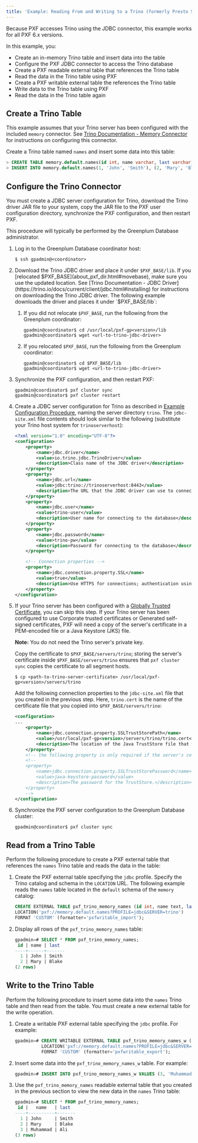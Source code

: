 ```yaml
---
title: 'Example: Reading From and Writing to a Trino (formerly Presto SQL) Table'
---
```


Because PXF accesses Trino using the JDBC connector, this example works for all PXF 6.x versions.

In this example, you:

- Create an in-memory Trino table and insert data into the table
- Configure the PXF JDBC connector to access the Trino database
- Create a PXF readable external table that references the Trino table
- Read the data in the Trino table using PXF
- Create a PXF writable external table the references the Trino table
- Write data to the Trino table using PXF
- Read the data in the Trino table again

## <a id="ex_create_trinotbl"></a>Create a Trino Table

This example assumes that your Trino server has been configured with the included `memory` connector.
See [Trino Documentation - Memory Connector](https://trino.io/docs/current/connector/memory.html) for instructions on configuring this connector.

Create a Trino table named `names` and insert some data into this table:

```sql
> CREATE TABLE memory.default.names(id int, name varchar, last varchar);
> INSERT INTO memory.default.names(1, 'John', 'Smith'), (2, 'Mary', 'Blake');
```

## <a id="ex_jdbconfig"></a>Configure the Trino Connector

You must create a JDBC server configuration for Trino, download the Trino driver JAR file to your system, copy the JAR file to the PXF user configuration directory, synchronize the PXF configuration, and then restart PXF.

This procedure will typically be performed by the Greenplum Database administrator.

1. Log in to the Greenplum Database coordinator host:

    ```shell
    $ ssh gpadmin@<coordinator>
    ```

1. Download the Trino JDBC driver and place it under `$PXF_BASE/lib`.
   If you [relocated $PXF_BASE](about_pxf_dir.html#movebase), make sure you use the updated location.
   See [Trino Documentation - JDBC Driver](https://trino.io/docs/current/client/jdbc.html#installing) for instructions on downloading the Trino JDBC driver.
   The following example downloads the driver and places it under `$PXF_BASE/lib`:

    1. If you did not relocate `$PXF_BASE`, run the following from the Greenplum coordinator:

        ```shell
        gpadmin@coordinator$ cd /usr/local/pxf-gp<version>/lib
        gpadmin@coordinator$ wget <url-to-trino-jdbc-driver>
        ```

    2. If you relocated `$PXF_BASE`, run the following from the Greenplum coordinator:

        ```shell
        gpadmin@coordinator$ cd $PXF_BASE/lib
        gpadmin@coordinator$ wget <url-to-trino-jdbc-driver>
        ```

1. Synchronize the PXF configuration, and then restart PXF:

    ```shell
    gpadmin@coordinator$ pxf cluster sync
    gpadmin@coordinator$ pxf cluster restart
    ```

1. Create a JDBC server configuration for Trino as described in [Example Configuration Procedure](jdbc_cfg.html#cfg_proc), naming the server directory `trino`.
   The `jdbc-site.xml` file contents should look similar to the following (substitute your Trino host system for `trinoserverhost`):

    ```xml
    <?xml version="1.0" encoding="UTF-8"?>
    <configuration>
        <property>
            <name>jdbc.driver</name>
            <value>io.trino.jdbc.TrinoDriver</value>
            <description>Class name of the JDBC driver</description>
        </property>
        <property>
            <name>jdbc.url</name>
            <value>jdbc:trino://trinoserverhost:8443</value>
            <description>The URL that the JDBC driver can use to connect to the database</description>
        </property>
        <property>
            <name>jdbc.user</name>
            <value>trino-user</value>
            <description>User name for connecting to the database</description>
        </property>
        <property>
            <name>jdbc.password</name>
            <value>trino-pw</value>
            <description>Password for connecting to the database</description>
        </property>

        <!-- Connection properties -->
        <property>
            <name>jdbc.connection.property.SSL</name>
            <value>true</value>
            <description>Use HTTPS for connections; authentication using username/password requires SSL to be enabled.</description>
        </property>
    </configuration>
    ```

1. If your Trino server has been configured with a [Globally Trusted Certificate](https://trino.io/docs/current/security/tls.html#add-a-tls-certificate), you can skip this step. If your Trino server has been configured to use Corporate trusted certificates or Generated self-signed certificates, PXF will need a copy of the server's certificate in a PEM-encoded file or a Java Keystore (JKS) file.
 
    **Note:** You do not need the Trino server's private key.

    Copy the certificate to `$PXF_BASE/servers/trino`; storing the server's certificate inside `$PXF_BASE/servers/trino` ensures that `pxf cluster sync` copies the certificate to all segment hosts.

    ```shell
    $ cp <path-to-trino-server-certificate> /usr/local/pxf-gp<version>/servers/trino
    ```

    Add the following connection properties to the `jdbc-site.xml` file that you created in the previous step. Here, `trino.cert` is the name of the certificate file that you copied into `$PXF_BASE/servers/trino`:

    ```xml
    <configuration>
    ...
        <property>
            <name>jdbc.connection.property.SSLTrustStorePath</name>
            <value>/usr/local/pxf-gp<version>/servers/trino/trino.cert</value>
            <description>The location of the Java TrustStore file that will be used to validate HTTPS server certificates.</description>
        </property>
        <!-- the following property is only required if the server's certificate is stored in a JKS file; if using a PEM-encoded file, it should be omitted.-->
        <!--
        <property>
            <name>jdbc.connection.property.SSLTrustStorePassword</name>
            <value>java-keystore-password</value>
            <description>The password for the TrustStore.</description>
        </property>
        -->
    </configuration>
    ```

1. Synchronize the PXF server configuration to the Greenplum Database cluster:

    ```shell
    gpadmin@coordinator$ pxf cluster sync
    ```

## <a id="ex_readjdbc"></a>Read from a Trino Table

Perform the following procedure to create a PXF external table that references the `names` Trino table and reads the data in the table:

1. Create the PXF external table specifying the `jdbc` profile.
   Specify the Trino catalog and schema in the `LOCATION` URL. The following example reads the `names` table located in the `default` schema of the `memory` catalog:

    ``` sql
    CREATE EXTERNAL TABLE pxf_trino_memory_names (id int, name text, last text)
    LOCATION('pxf://memory.default.names?PROFILE=jdbc&SERVER=trino')
    FORMAT 'CUSTOM' (formatter='pxfwritable_import');
    ```

1. Display all rows of the `pxf_trino_memory_names` table:

    ```sql
    gpadmin=# SELECT * FROM pxf_trino_memory_names;
     id | name | last
    ----+------+-------
      1 | John | Smith
      2 | Mary | Blake
    (2 rows)
    ```

## <a id="ex_writejdbc"></a>Write to the Trino Table

Perform the following procedure to insert some data into the `names` Trino table and then read from the table.
You must create a new external table for the write operation.

1. Create a writable PXF external table specifying the `jdbc` profile. For example:

    ```sql
    gpadmin=# CREATE WRITABLE EXTERNAL TABLE pxf_trino_memory_names_w (id int, name text, last text)
              LOCATION('pxf://memory.default.names?PROFILE=jdbc&SERVER=trino')
              FORMAT 'CUSTOM' (formatter='pxfwritable_export');
    ```

1. Insert some data into the `pxf_trino_memory_names_w` table. For example:

    ```sql
    gpadmin=# INSERT INTO pxf_trino_memory_names_w VALUES (3, 'Muhammad', 'Ali');
    ```

1. Use the `pxf_trino_memory_names` readable external table that you created in the previous section to view the new data in the `names` Trino table:

    ```sql
    gpadmin=# SELECT * FROM pxf_trino_memory_names;
     id |   name   | last
    ----+----------+-------
      1 | John     | Smith
      2 | Mary     | Blake
      3 | Muhammad | Ali
    (3 rows)
    ```
